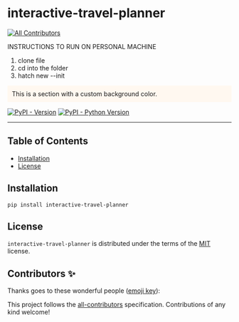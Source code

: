 # interactive-travel-planner
<!-- ALL-CONTRIBUTORS-BADGE:START - Do not remove or modify this section -->
[![All Contributors](https://img.shields.io/badge/all_contributors-0-orange.svg?style=flat-square)](#contributors-)
<!-- ALL-CONTRIBUTORS-BADGE:END -->


INSTRUCTIONS TO RUN ON PERSONAL MACHINE
1. clone file
2. cd into the folder
3. hatch new --init

<div style="background-color: #fff8f0; padding: 10px;">
This is a section with a custom background color.
</div>


[![PyPI - Version](https://img.shields.io/pypi/v/interactive-travel-planner.svg)](https://pypi.org/project/interactive-travel-planner)
[![PyPI - Python Version](https://img.shields.io/pypi/pyversions/interactive-travel-planner.svg)](https://pypi.org/project/interactive-travel-planner)

-----

## Table of Contents

- [Installation](#installation)
- [License](#license)

## Installation

```console
pip install interactive-travel-planner
```

## License

`interactive-travel-planner` is distributed under the terms of the [MIT](https://spdx.org/licenses/MIT.html) license.

## Contributors ✨

Thanks goes to these wonderful people ([emoji key](https://allcontributors.org/docs/en/emoji-key)):

<!-- ALL-CONTRIBUTORS-LIST:START - Do not remove or modify this section -->
<!-- prettier-ignore-start -->
<!-- markdownlint-disable -->
<!-- markdownlint-restore -->
<!-- prettier-ignore-end -->
<!-- ALL-CONTRIBUTORS-LIST:END -->

This project follows the [all-contributors](https://github.com/all-contributors/all-contributors) specification. Contributions of any kind welcome!